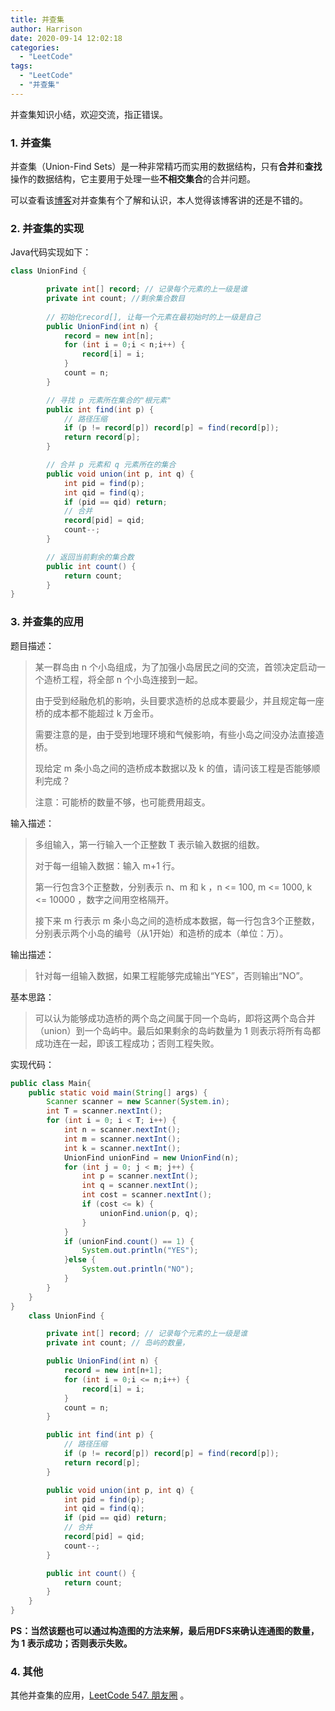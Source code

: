 ```yaml
---
title: 并查集
author: Harrison
date: 2020-09-14 12:02:18
categories:
  - "LeetCode"
tags:
  - "LeetCode"
  - "并查集"
---
```


并查集知识小结，欢迎交流，指正错误。

<!-- more -->



### 1. 并查集

并查集（Union-Find Sets）是一种非常精巧而实用的数据结构，只有**合并**和**查找**操作的数据结构，它主要用于处理一些**不相交集合**的合并问题。

可以查看该[博客](https://blog.csdn.net/qq_41593380/article/details/81146850)对并查集有个了解和认识，本人觉得该博客讲的还是不错的。



### 2. 并查集的实现

Java代码实现如下：

```java
class UnionFind {

        private int[] record; // 记录每个元素的上一级是谁
        private int count; //剩余集合数目
		
    	// 初始化record[], 让每一个元素在最初始时的上一级是自己
        public UnionFind(int n) {
            record = new int[n];
            for (int i = 0;i < n;i++) {
                record[i] = i;
            }
            count = n;
        }

    	// 寻找 p 元素所在集合的"根元素"
        public int find(int p) {
            // 路径压缩
            if (p != record[p]) record[p] = find(record[p]);
            return record[p];
        }

    	// 合并 p 元素和 q 元素所在的集合
        public void union(int p, int q) {
            int pid = find(p);
            int qid = find(q);
            if (pid == qid) return;
            // 合并
            record[pid] = qid;
            count--;
        }

    	// 返回当前剩余的集合数
        public int count() {
            return count;
        }
}
```



### 3. 并查集的应用

题目描述：

> 某一群岛由 n 个小岛组成，为了加强小岛居民之间的交流，首领决定启动一个造桥工程，将全部 n 个小岛连接到一起。
>
> 由于受到经融危机的影响，头目要求造桥的总成本要最少，并且规定每一座桥的成本都不能超过 k 万金币。
>
> 需要注意的是，由于受到地理环境和气候影响，有些小岛之间没办法直接造桥。
>
> 现给定 m 条小岛之间的造桥成本数据以及 k  的值，请问该工程是否能够顺利完成？
>
> 注意：可能桥的数量不够，也可能费用超支。

输入描述：

> 多组输入，第一行输入一个正整数 T 表示输入数据的组数。
>
> 对于每一组输入数据：输入 m+1 行。
>
> 第一行包含3个正整数，分别表示 n、m 和 k ，n <= 100, m <= 1000, k <= 10000 ，数字之间用空格隔开。
>
> 接下来 m 行表示 m 条小岛之间的造桥成本数据，每一行包含3个正整数，分别表示两个小岛的编号（从1开始）和造桥的成本（单位：万）。

输出描述：

> 针对每一组输入数据，如果工程能够完成输出“YES”，否则输出“NO”。



基本思路：

> 可以认为能够成功造桥的两个岛之间属于同一个岛屿，即将这两个岛合并（union）到一个岛屿中。最后如果剩余的岛屿数量为 1 则表示将所有岛都成功连在一起，即该工程成功；否则工程失败。

实现代码：

```java
public class Main{
    public static void main(String[] args) {
        Scanner scanner = new Scanner(System.in);
        int T = scanner.nextInt();
        for (int i = 0; i < T; i++) {
            int n = scanner.nextInt();
            int m = scanner.nextInt();
            int k = scanner.nextInt();
            UnionFind unionFind = new UnionFind(n);
            for (int j = 0; j < m; j++) {
                int p = scanner.nextInt();
                int q = scanner.nextInt();
                int cost = scanner.nextInt();
                if (cost <= k) {
                    unionFind.union(p, q);
                }
            }
            if (unionFind.count() == 1) {
                System.out.println("YES");
            }else {
                System.out.println("NO");
            }
        }
    }
}
    class UnionFind {

        private int[] record; // 记录每个元素的上一级是谁
        private int count; // 岛屿的数量，

        public UnionFind(int n) {
            record = new int[n+1];
            for (int i = 0;i <= n;i++) {
                record[i] = i;
            }
            count = n;
        }

        public int find(int p) {
            // 路径压缩
            if (p != record[p]) record[p] = find(record[p]);
            return record[p];
        }

        public void union(int p, int q) {
            int pid = find(p);
            int qid = find(q);
            if (pid == qid) return;
            // 合并
            record[pid] = qid;
            count--;
        }

        public int count() {
            return count;
        }
    }
}
```

**PS：当然该题也可以通过构造图的方法来解，最后用DFS来确认连通图的数量，为 1 表示成功；否则表示失败。**


### 4. 其他
其他并查集的应用，[LeetCode 547. 朋友圈](https://leetcode-cn.com/problems/friend-circles/) 。
